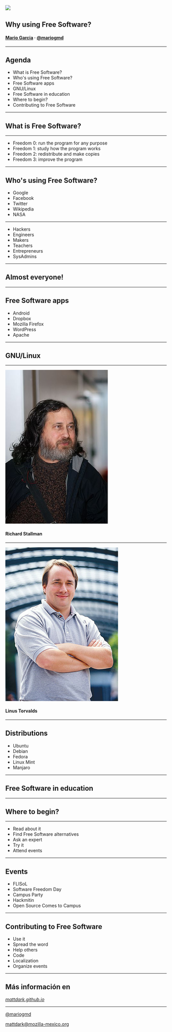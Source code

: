 ![](img/mozillanativo-logo.png)
<!-- .element: style="margin-top: -5%;" -->
## Why using Free Software?

#### [Mario Garcia](http://mattdark.github.io) · [@mariogmd](https://twitter.com/mariogmd)

---

## Agenda

- What is Free Software?
- Who's using Free Software? <!-- .element: class="fragment" -->
- Free Software apps <!-- .element: class="fragment" -->
- GNU/Linux <!-- .element: class="fragment" -->
- Free Software in education <!-- .element: class="fragment" -->
- Where to begin? <!-- .element: class="fragment" -->
- Contributing to Free Software <!-- .element: class="fragment" -->

---

## What is Free Software?

***

- Freedom 0: run the program for any purpose
- Freedom 1: study how the program works <!-- .element: class="fragment" -->
- Freedom 2: redistribute and make copies <!-- .element: class="fragment" -->
- Freedom 3: improve the program <!-- .element: class="fragment" -->

---

## Who's using Free Software?

- Google
- Facebook <!-- .element: class="fragment" -->
- Twitter <!-- .element: class="fragment" -->
- Wikipedia <!-- .element: class="fragment" -->
- NASA <!-- .element: class="fragment" -->

***

- Hackers
- Engineers <!-- .element: class="fragment" -->
- Makers <!-- .element: class="fragment" -->
- Teachers <!-- .element: class="fragment" -->
- Entrepreneurs <!-- .element: class="fragment" -->
- SysAdmins <!-- .element: class="fragment" -->

***

## Almost everyone!

---

## Free Software apps

- Android
- Dropbox <!-- .element: class="fragment" -->
- Mozilla Firefox <!-- .element: class="fragment" -->
- WordPress <!-- .element: class="fragment" -->
- Apache <!-- .element: class="fragment" -->

---

## GNU/Linux

***

![](img/rms.jpg)
#### Richard Stallman

***

![](img/linus-torvalds.jpeg)
#### Linus Torvalds

***

## Distributions

- Ubuntu
- Debian <!-- .element: class="fragment" -->
- Fedora <!-- .element: class="fragment" -->
- Linux Mint <!-- .element: class="fragment" -->
- Manjaro <!-- .element: class="fragment" -->

---

## Free Software in education

---

## Where to begin?

***

- Read about it
- Find Free Software alternatives <!-- .element: class="fragment" -->
- Ask an expert <!-- .element: class="fragment" -->
- Try it <!-- .element: class="fragment" -->
- Attend events <!-- .element: class="fragment" -->

***

## Events

- FLISoL
- Software Freedom Day <!-- .element: class="fragment" -->
- Campus Party <!-- .element: class="fragment" -->
- Hackmitin <!-- .element: class="fragment" -->
- Open Source Comes to Campus <!-- .element: class="fragment" -->

---

## Contributing to Free Software

- Use it
- Spread the word <!-- .element: class="fragment" -->
- Help others <!-- .element: class="fragment" -->
- Code <!-- .element: class="fragment" -->
- Localization <!-- .element: class="fragment" -->
- Organize events <!-- .element: class="fragment" -->

---

## Más información en

_[mattdark.github.io](https://mattdark.github.io)_

___

[@mariogmd](https://twitter.com/mariogmd)

mattdark@mozilla-mexico.org